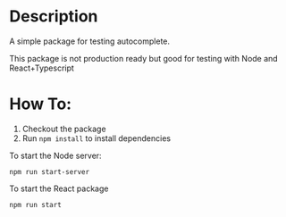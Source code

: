 # Description
A simple package for testing autocomplete.

This package is not production ready but good for testing with Node and React+Typescript

# How To:

1. Checkout the package
2. Run `npm install` to install dependencies

To start the Node server:

`npm run start-server`

To start the React package

`npm run start`